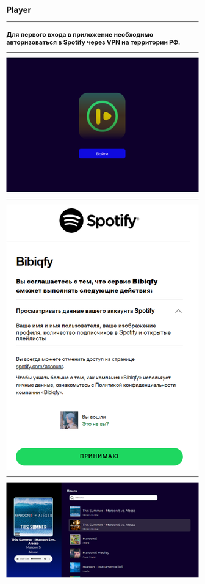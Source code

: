 ## Player

---

### Для первого входа в приложение необходимо авторизоваться в Spotify через VPN на территории РФ.

---

![click_me](https://raw.githubusercontent.com/Saykho/spotify/master/screenshots/login.png)

---

![click_me](https://raw.githubusercontent.com/Saykho/spotify/master/screenshots/auth.png)

---

![click_me](https://raw.githubusercontent.com/Saykho/spotify/master/screenshots/player.png)
